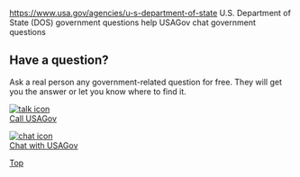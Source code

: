 

https://www.usa.gov/agencies/u-s-department-of-state
U.S. Department of State (DOS)
government questions help
USAGov chat government questions

Have a question?  
----------------  

Ask a real person any government-related question for free. They will get you the answer or let you know where to find it.

[![talk icon](https://www.usa.gov/themes/custom/usagov/images/ICONS_talk.png)  
Call USAGov](https://www.usa.gov/phone)  

[![chat icon](https://www.usa.gov/themes/custom/usagov/images/ICONS_chat.png)  
Chat with USAGov](https://www.usa.gov/chat)  

[Top](#main-content)

